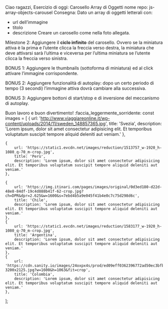 Ciao ragazzi,
Esercizio di oggi: Carosello Array di Oggetti
nome repo: js-array-objects-carousel
Consegna:
Dato un array di oggetti letterali con:
 - url dell’immagine
 - titolo
 - descrizione
Creare un carosello come nella foto allegata.

<!-- Milestone 0:
Come nel primo carosello realizzato, focalizziamoci prima sulla creazione del markup statico: costruiamo il container e inseriamo l’immagine grande in modo da poter stilare lo slider. -->

<!-- Milestone 1:
Ora rimuoviamo i contenuti statici e usiamo l’array di oggetti letterali per popolare dinamicamente il carosello.
Al click dell’utente sulle frecce verso sinistra o destra, l’immagine attiva diventerà visibile e dovremo aggiungervi titolo e testo. -->

Milestone 2:
Aggiungere il **ciclo infinito** del carosello. Ovvero se la miniatura attiva è la prima e l’utente clicca la freccia verso destra, la miniatura che deve attivarsi sarà l’ultima e viceversa per l’ultima miniatura se l’utente clicca la freccia verso sinistra.

BONUS 1:
Aggiungere le thumbnails (sottoforma di miniatura) ed al click attivare l’immagine corrispondente.

BONUS 2:
Aggiungere funzionalità di autoplay: dopo un certo periodo di tempo (3 secondi) l’immagine attiva dovrà cambiare alla successiva.

BONUS 3:
Aggiungere bottoni di start/stop e di inversione del meccanismo di autoplay.

Buon lavoro e buon divertimento! :faccia_leggermente_sorridente:
const images = [
    {
        url: 'http://www.viaggiareonline.it/wp-content/uploads/2014/11/sweden_148857365.jpg',
        title: 'Svezia',
        description: 'Lorem ipsum, dolor sit amet consectetur adipisicing elit. Et temporibus voluptatum suscipit tempore aliquid deleniti aut veniam.'
    },

    {
        url: 'https://static1.evcdn.net/images/reduction/1513757_w-1920_h-1080_q-70_m-crop.jpg',
        title: 'Perù',
        description: 'Lorem ipsum, dolor sit amet consectetur adipisicing elit. Et temporibus voluptatum suscipit tempore aliquid deleniti aut veniam.'
    },

    {
        url: 'https://img.itinari.com/pages/images/original/0d3ed180-d22d-48e8-84df-19c4d888b41f-62-crop.jpg?ch=DPR&dpr=2.625&w=1600&s=7ebd4b5a9e045f41b4e0c7c75d298d6c',
        title: 'Chile',
        description: 'Lorem ipsum, dolor sit amet consectetur adipisicing elit. Et temporibus voluptatum suscipit tempore aliquid deleniti aut veniam.'
    },
    {
        url: 'https://static1.evcdn.net/images/reduction/1583177_w-1920_h-1080_q-70_m-crop.jpg',
        title: 'Argentina',
        description: 'Lorem ipsum, dolor sit amet consectetur adipisicing elit. Et temporibus voluptatum suscipit tempore aliquid deleniti aut veniam.'
    },
    {
        url: 'https://cdn.sanity.io/images/24oxpx4s/prod/ed09eff0362396772ad50ec3bfb728d332eb1c30-3200x2125.jpg?w=1600&h=1063&fit=crop',
        title: 'Colombia',
        description: 'Lorem ipsum, dolor sit amet consectetur adipisicing elit. Et temporibus voluptatum suscipit tempore aliquid deleniti aut veniam.'
    },
];